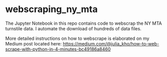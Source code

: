 # webscraping_ny_mta

The Jupyter Notebook in this repo contains code to webscrap the NY MTA turnstile data. I automate the download of hundreds of data files. 

More detailed instructions on how to webscrape is elaborated on my Medium post located here: https://medium.com/@julia_kho/how-to-web-scrape-with-python-in-4-minutes-bc49186a8460
